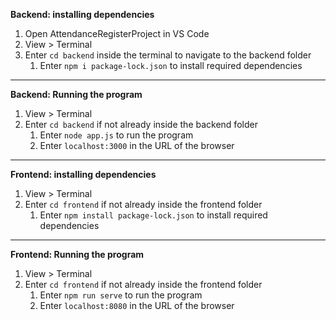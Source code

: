 **Backend: installing dependencies**
1. Open AttendanceRegisterProject in VS Code
2. View > Terminal
3. Enter `cd backend` inside the terminal to navigate to the backend folder
    1. Enter `npm i package-lock.json` to install required dependencies 

---

**Backend: Running the program**
1. View > Terminal
2. Enter `cd backend` if not already inside the backend folder
    1. Enter `node app.js` to run the program
    2. Enter `localhost:3000` in the URL of the browser
    
---

**Frontend: installing dependencies**
1. View > Terminal 
2. Enter `cd frontend` if not already inside the frontend folder
    1. Enter `npm install package-lock.json` to install required dependencies

---

**Frontend: Running the program**
1. View > Terminal
2. Enter `cd frontend` if not already inside the frontend folder
    1. Enter `npm run serve` to run the program
    2. Enter `localhost:8080` in the URL of the browser
